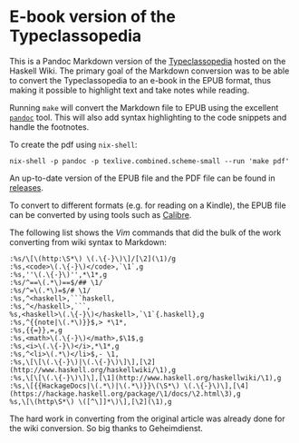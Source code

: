 # E-book version of the Typeclassopedia

This is a Pandoc Markdown version of the
[Typeclassopedia](http://www.haskell.org/haskellwiki/Typeclassopedia) hosted on
the Haskell Wiki. The primary goal of the Markdown conversion was to be able to
convert the Typeclassopedia to an e-book in the EPUB format, thus making it
possible to highlight text and take notes while reading.

Running `make` will convert the Markdown file to EPUB using the excellent
[`pandoc`](http://johnmacfarlane.net/pandoc/) tool. This will also add syntax
highlighting to the code snippets and handle the footnotes.

To create the pdf using `nix-shell`:

    nix-shell -p pandoc -p texlive.combined.scheme-small --run 'make pdf'

An up-to-date version of the EPUB file and the PDF file can be found in
[releases](https://github.com/ehamberg/typeclassopedia-md/releases).

To convert to different formats (e.g. for reading on a Kindle), the EPUB file
can be converted by using tools such as [Calibre](http://calibre-ebook.com/).

The following list shows the *Vim* commands that did the bulk of the work
converting from wiki syntax to Markdown:

    :%s/\[\(http:\S*\) \(.\{-}\)\]/[\2](\1)/g
    :%s,<code>\(.\{-}\)</code>,`\1`,g
    :%s,''\(.\{-}\)'',*\1*,g
    :%s/^==\(.*\)==$/## \1/
    :%s/^=\(.*\)=$/# \1/
    :%s,^<haskell>,```haskell,
    :%s,^</haskell>,```,
    %s,<haskell>\(.\{-}\)</haskell>,`\1`{.haskell},g
    :%s,^{{note|\(.*\)}}$,> *\1*,
    :%s,{{=}},=,g
    :%s,<math>\(.\{-}\)</math>,$\1$,g
    :%s,<i>\(.\{-}\)</i>,*\1*,g
    :%s,^<li>\(.*\)</li>$,- \1,
    :%s,\[\[\(.\{-}\)|\(.\{-}\)\]\],[\2](http://www.haskell.org/haskellwiki/\1),g
    :%s,\[\[\(.\{-}\)\]\],[\1](http://www.haskell.org/haskellwiki/\1),g
    :%s,\[{{HackageDocs|\(.*\)|\(.*\)}}\(\S*\) \(.\{-}\)\],[\4](https://hackage.haskell.org/package/\1/docs/\2.html\3),g
    %s,\[\(http\S*\) \([^\]]*\)\],[\2](\1),g

The hard work in converting from the original article was already done for the
wiki conversion. So big thanks to Geheimdienst.
